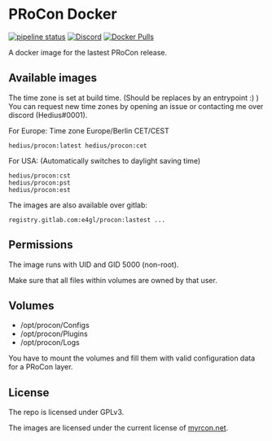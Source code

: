 # PRoCon Docker

[![pipeline status](https://gitlab.com/e4gl/procon/badges/main/pipeline.svg)](https://gitlab.com/e4gl/procon/-/commits/main)
[![Discord](https://img.shields.io/discord/388757799875903489.svg?colorB=7289DA&label=Discord&logo=Discord&logoColor=7289DA&style=flat-square)](https://discord.e4gl.com/)
[![Docker Pulls](https://img.shields.io/docker/pulls/hedius/procon.svg?style=flat-square)](https://hub.docker.com/r/hedius/procon/)

A docker image for the lastest PRoCon release.

## Available images
The time zone is set at build time. (Should be replaces by an entrypoint :) )
You can request new time zones by opening an issue or contacting me over discord (Hedius#0001).

For Europe: Time zone Europe/Berlin CET/CEST
```
hedius/procon:latest hedius/procon:cet
```

For USA: (Automatically switches to daylight saving time)
```
hedius/procon:cst
hedius/procon:pst
hedius/procon:est
```

The images are also available over gitlab:
```
registry.gitlab.com:e4gl/procon:lastest ...
```

## Permissions
The image runs with UID and GID 5000 (non-root).

Make sure that all files within volumes are owned by that user.

## Volumes
* /opt/procon/Configs
* /opt/procon/Plugins
* /opt/procon/Logs

You have to mount the volumes and fill them with valid configuration data for a PRoCon layer.

## License
The repo is licensed under GPLv3.

The images are licensed under the current license of [myrcon.net](https://myrcon.net/files/file/29-procon-client/).
